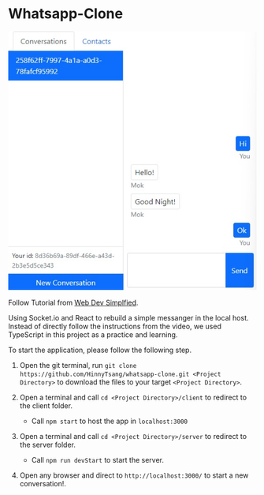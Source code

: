 # Whatsapp-Clone

<div align="center" ><img src='client\public\example.jpg'></div>

Follow Tutorial from [Web Dev Simplfied](https://youtu.be/tBr-PybP_9c).

Using Socket.io and React to rebuild a simple messanger in the local host. Instead of directly follow the instructions from the video, we used TypeScript in this project as a practice and learning.

To start the application, please follow the following step.

1. Open the git terminal, run `git clone https://github.com/HinnyTsang/whatsapp-clone.git <Project Directory>` to download the files to your target `<Project Directory>`.

2. Open a terminal and call `cd <Project Directory>/client` to redirect to the client folder.

   - Call `npm start` to host the app in `localhost:3000`

3. Open a terminal and call `cd <Project Directory>/server` to redirect to the server folder.

   - Call `npm run devStart` to start the server.

4. Open any browser and direct to `http://localhost:3000/` to start a new conversation!.
